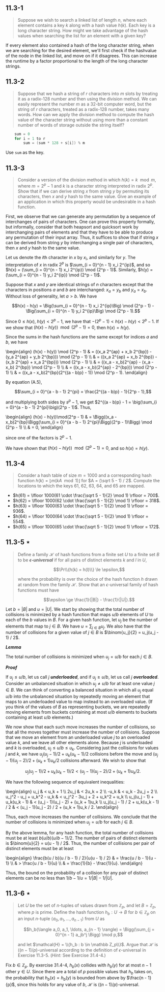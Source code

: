 ## 11.3-1

> Suppose we wish to search a linked list of length $n$, where each element contains a key $k$ along with a hash value $h(k)$. Each key is a long character string. How might we take advantage of the hash values when searching the list for an element with a given key?

If every element also contained a hash of the long character string, when we are searching for the desired element, we'll first check if the hashvalue of the node in the linked list, and move on if it disagrees. This can increase the runtime by a factor proportional to the length of the long character strings.

## 11.3-2

> Suppose that we hash a string of $r$ characters into $m$ slots by treating it as a radix-128 number and then using the division method. We can easily represent the number $m$ as a 32-bit computer word, but the string of $r$ characters, treated as a radix-128 number, takes many words. How can we apply the division method to compute the hash value of the character string without using more than a constant number of words of storage outside the string itself?

```cpp
    sum = 0
    for i = 1 to r
        sum = (sum * 128 + s[i]) % m
```

Use `sum` as the key.

## 11.3-3

> Consider a version of the division method in which $h(k) = k \mod m$, where $m = 2^p - 1$ and $k$ is a character string interpreted in radix $2^p$. Show that if we can derive string $x$ from string $y$ by permuting its characters, then $x$ and $y$ hash to the same value. Give an example of an application in which this property would be undesirable in a hash function.

First, we observe that we can generate any permutation by a sequence of interchanges of pairs of characters. One can prove this property formally, but informally, consider that both heapsort and quicksort work by interchanging pairs of elements and that they have to be able to produce any permutation of their input array. Thus, it suffices to show that if string $x$ can be derived from string $y$ by interchanging a single pair of characters, then $x$ and $y$ hash to the same value.

Let us denote the $i$th character in $x$ by $x_i$, and similarly for $y$. The interpretation of $x$ in radix $2^p$ is $\sum_{i = 0}^{n - 1} x_i 2^{ip}$, and so $h(x) = (\sum_{i = 0}^{n - 1} x_i 2^{ip}) \mod (2^p - 1)$. Similarly, $h(y) = (\sum_{i = 0}^{n - 1} y_i 2^{ip}) \mod (2^p - 1)$.

Suppose that $x$ and $y$ are identical strings of $n$ characters except that the characters in positions $a$ and $b$ are interchanged: $x_a = y_b$ and $y_a = x_b$. Without loss of generality, let $a > b$. We have

$$h(x) - h(y) = \Big(\sum_{i = 0}^{n - 1} x_i 2^{ip}\Big) \mod (2^p - 1) - \Big(\sum_{i = 0}^{n - 1} y_i 2^{ip}\Big) \mod (2^p - 1).$$

Since $0 \le h(x)$, $h(y) < 2^p - 1$, we have that $-(2^p - 1) < h(x) - h(y) < 2^p - 1$. If we show that $(h(x) - h(y)) \mod (2^p - 1) = 0$, then $h(x) = h(y)$.

Since the sums in the hash functions are the same except for indices $a$ and $b$, we have

\begin{align}
(h(x) - h(y)) \mod (2^p - 1)
	& = ((x_a 2^{ap} + x_b 2^{bp}) - (y_a 2^{ap} + y_b 2^{bp})) \mod (2^p - 1) \\\\
	& = ((x_a 2^{ap} + x_b 2^{bp}) - (x_b 2^{ap} + x_a 2^{bp})) \mod (2^p - 1) \\\\
	& = ((x_a - x_b)2^{ap} - (x_a - x_b) 2^{bp}) \mod (2^p - 1) \\\\
	& = ((x_a - x_b)(2^{ap} - 2^{bp})) \mod (2^p - 1) \\\\
	& = ((x_a - x_b)2^{bp}(2^{(a - b)p} - 1)) \mod (2^p - 1).
\end{align}

By equation $\text{(A.5)}$,

$$\sum_{i = 0}^{a - b - 1} 2^{pi} = \frac{2^{(a - b)p} - 1}{2^p - 1},$$

and multiplying both sides by $s^p - 1$, we get $2^{(a - b)p} - 1 = \big(\sum_{i = 0}^{a - b - 1} 2^{pi}\big)(2^p - 1)$. Thus,

\begin{align}
(h(x) - h(y))\mod(2^p - 1)
    & = \Bigg((x_a - x_b)2^{bp}\Bigg(\sum_{i = 0}^{a - b - 1} 2^{pi}\Bigg)(2^p - 1)\Bigg) \mod (2^p - 1) \\\\
	& = 0,
\end{align}

since one of the factors is $2^p - 1$.

We have shown that $(h(x) - h(y)) \mod (2^p - 1) = 0$, and so $h(x) = h(y)$.

## 11.3-4

> Consider a hash table of size $m = 1000$ and a corresponding hash function $h(k) = \lfloor m (kA \mod 1) \rfloor$ for $A = (\sqrt 5 - 1) / 2$. Compute the locations to which the keys $61$, $62$, $63$, $64$, and $65$ are mapped.

- $h(61) = \lfloor 1000(61 \cdot \frac{\sqrt 5 - 1}{2} \mod 1) \rfloor = 700$.
- $h(62) = \lfloor 1000(62 \cdot \frac{\sqrt 5 - 1}{2} \mod 1) \rfloor = 318$.
- $h(63) = \lfloor 1000(63 \cdot \frac{\sqrt 5 - 1}{2} \mod 1) \rfloor = 936$.
- $h(64) = \lfloor 1000(64 \cdot \frac{\sqrt 5 - 1}{2} \mod 1) \rfloor = 554$.
- $h(65) = \lfloor 1000(65 \cdot \frac{\sqrt 5 - 1}{2} \mod 1) \rfloor = 172$.

## 11.3-5 $\star$

> Define a family $\mathcal H$ of hash functions from a finite set $U$ to a finite set $B$ to be ***$\epsilon$-universal*** if for all pairs of distinct elements $k$ and $l$ in $U$,
>
> $$\Pr\\{h(k) = h(l)\\} \le \epsilon,$$
>
> where the probability is over the choice of the hash function $h$ drawn at random from the family $\mathcal H$. Show that an $\epsilon$-universal family of hash functions must have
>
> $$\epsilon \ge \frac{1}{|B|} - \frac{1}{|U|}.$$

Let $b = |B|$ and $u = |U|$. We start by showing that the total number of collisions is minimized by a hash function that maps $u / b$ elements of $U$ to each of the $b$ values in $B$. For a given hash function, let $u_j$ be the number of elements that map to $j \in B$. We have $u = \sum_{j \in B} u_j$. We also have that the number of collisions for a given value of $j \in B$ is $\binom{u_j}{2} = u_j(u_j - 1) / 2$.

***Lemma***

The total number of collisions is minimized when $u_j = u / b$ for each $j \in B$.

***Proof*** 

If $u_j \le u / b$, let us call $j$ ***underloaded***, and if $u_j \ge u / b$, let us call $j$ ***overloaded***. Consider an unbalanced situation in which $u_j \ne u / b$ for at least one value $j \in B$. We can think of converting a balanced situation in which all $u_j$ equal $u / b$ into the unbalanced situation by repeatedly moving an element that maps to an underloaded value to map instead to an overloaded value. (If you think of the values of $B$ as representing buckets, we are repeatedly moving elements from buckets containing at most $u / b$ elements to buckets containing at least $u / b$ elements.)

We now show that each such move increases the number of collisions, so that all the moves together must increase the number of collisions. Suppose that we move an element from an underloaded value $j$ to an overloaded value $k$, and we leave all other elements alone. Because $j$ is underloaded and $k$ is overloaded, $u_j \le u / b\le u_k$. Considering just the collisions for values $j$ and $k$, we have $u_j(u_j - 1) / 2 + u_k(u_k - 1) / 2$ collisions before the move and $(u_j - 1)(u_j - 2) / 2 + (u_k + 1)u_k / 2$ collisions afterward. We wish to show that

$$u_j(u_j - 1) / 2 + u_k(u_k - 1) / 2 < (u_j - 1)(u_j - 2) / 2 + (u_k + 1)u_k / 2.$$

We have the following sequence of equivalent inequalities:

\begin{align}
                                u_j & < u_k + 1 \\\\
                               2u_j & < 2u_k + 2 \\\\
                               -u_k & < u_k - 2u_j + 2 \\\\
          u_j^2 - u_j + u_k^2 - u_k & < u_j^2 - 3u_j + 2 + u_k^2 + u_k \\\\
        u_j(u_j - 1) + u_k(u_k - 1) & < (u_j - 1)(u_j - 2) + (u_k + 1)u_k \\\\
u_j(u_j - 1) / 2 + u_k(u_k - 1) / 2 & < (u_j - 1)(u_j - 2) / 2 + (u_k + 1)u_k / 2.
\end{align}

Thus, each move increases the number of collisions. We conclude that the number of collisions is minimized when $u_j = u / b$ for each $j \in B$.

By the above lemma, for any hash function, the total number of collisions must  be at least $b(u / b)(u / b - 1) / 2$. The number of pairs of distinct elements is $\binom{u}{2} = u(u - 1) / 2$. Thus, the number of collisions per pair of distinct elements must be at least

\begin{align}
\frac{b(u / b)(u / b - 1) / 2}{u(u - 1) / 2}
    & = \frac{u / b - 1}{u - 1} \\\\
    & > \frac{u / b - 1}{u} \\\\
    & = \frac{1}{b} - \frac{1}{u}.
\end{align}

Thus, the bound  on the probability of a collision for any pair of distinct elements can be no less than $1 / b - 1 / u = 1 / |B| - 1 / |U|$.

## 11.3-6 $\star$

> Let $U$ be the set of $n$-tuples of values drawn from $\mathbb Z_p$, and let $B = \mathbb Z_p$, where $p$ is prime. Define the hash function $h_b: U \rightarrow B$ for $b \in \mathbb Z_p$ on an input $n$-tuple $\langle a_0, a_1, \ldots, a_{n - 1} \rangle$ from $U$ as
>
> $$h_b(\langle a_0, a_1, \ldots, a_{n - 1} \rangle) = \Bigg(\sum_{j = 0}^{n - 1} a_jb^j \Bigg) \mod p,$$
>
> and let $\mathcal{H} = \\{h_b : b \in \mathbb Z_p\\}$. Argue that $\mathcal H$ is $((n - 1) / p)$-universal according to the definition of $\epsilon$-universal in Exercise 11.3-5. ($\textit{Hint:}$ See Exercise 31.4-4.)

Fix $b \in \mathbb Z_p$. By exercise 31.4-4, $h_b(x)$ collides with $h_b(y)$ for at most $n - 1$ other $y \in U$. Since there are a total of $p$ possible values that $h_b$ takes on, the
probability that $h_b(x) = h_b(y)$ is bounded from above by $\frac{n - 1}{p}$, since this holds for any value of $b$, $\mathcal H$ is $((n - 1 ) /p)$-universal.
